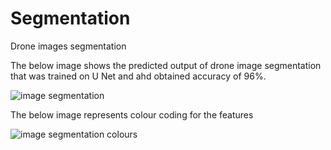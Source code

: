 # Segmentation
Drone images segmentation

The below image shows the predicted output of drone image segmentation that was trained on U Net and ahd obtained accuracy of 96%.

![image segmentation](https://user-images.githubusercontent.com/115455098/229340900-ae1d5832-b8c6-48b5-a7e2-ba6e0f84b837.png)

The below image represents colour coding for the features

![image segmentation colours](https://user-images.githubusercontent.com/115455098/229340873-21473995-3372-4e53-9cb2-51bf854c8b7d.png)
